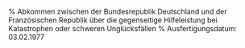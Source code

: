 % Abkommen zwischen der Bundesrepublik Deutschland und der Französischen Republik über die gegenseitige Hilfeleistung bei Katastrophen oder schweren Unglücksfällen
% Ausfertigungsdatum: 03.02.1977
 